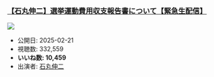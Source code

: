 ### [【石丸伸二】選挙運動費用収支報告書について【緊急生配信】](https://www.youtube.com/watch?v=hSTjyqoO60Y)
[![](https://img.youtube.com/vi/hSTjyqoO60Y/sddefault.jpg)](https://www.youtube.com/watch?v=hSTjyqoO60Y)
-   公開日: 2025-02-21
-   視聴数: 332,559
-   **いいね数: 10,459**
-   出演者: [石丸伸二](/rehacq_fan/people/石丸伸二 "wikilink")
